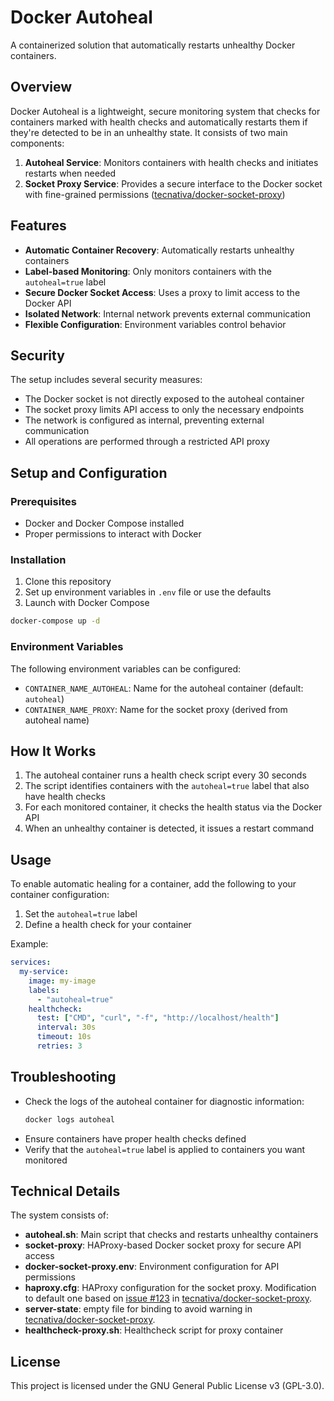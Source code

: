 # Docker Autoheal

A containerized solution that automatically restarts unhealthy Docker containers.

## Overview

Docker Autoheal is a lightweight, secure monitoring system that checks for containers marked with health checks and automatically restarts them if they're detected to be in an unhealthy state. It consists of two main components:

1. **Autoheal Service**: Monitors containers with health checks and initiates restarts when needed
2. **Socket Proxy Service**: Provides a secure interface to the Docker socket with fine-grained permissions ([tecnativa/docker-socket-proxy](https://github.com/Tecnativa/docker-socket-proxy))

## Features

- **Automatic Container Recovery**: Automatically restarts unhealthy containers
- **Label-based Monitoring**: Only monitors containers with the `autoheal=true` label
- **Secure Docker Socket Access**: Uses a proxy to limit access to the Docker API
- **Isolated Network**: Internal network prevents external communication
- **Flexible Configuration**: Environment variables control behavior

## Security

The setup includes several security measures:

- The Docker socket is not directly exposed to the autoheal container
- The socket proxy limits API access to only the necessary endpoints
- The network is configured as internal, preventing external communication
- All operations are performed through a restricted API proxy

## Setup and Configuration

### Prerequisites
- Docker and Docker Compose installed
- Proper permissions to interact with Docker

### Installation

1. Clone this repository
2. Set up environment variables in `.env` file or use the defaults
3. Launch with Docker Compose

```bash
docker-compose up -d
```

### Environment Variables

The following environment variables can be configured:

- `CONTAINER_NAME_AUTOHEAL`: Name for the autoheal container (default: `autoheal`)
- `CONTAINER_NAME_PROXY`: Name for the socket proxy (derived from autoheal name)

## How It Works

1. The autoheal container runs a health check script every 30 seconds
2. The script identifies containers with the `autoheal=true` label that also have health checks
3. For each monitored container, it checks the health status via the Docker API
4. When an unhealthy container is detected, it issues a restart command

## Usage

To enable automatic healing for a container, add the following to your container configuration:

1. Set the `autoheal=true` label
2. Define a health check for your container

Example:

```yaml
services:
  my-service:
    image: my-image
    labels:
      - "autoheal=true"
    healthcheck:
      test: ["CMD", "curl", "-f", "http://localhost/health"]
      interval: 30s
      timeout: 10s
      retries: 3
```

## Troubleshooting

- Check the logs of the autoheal container for diagnostic information:
  ```bash
  docker logs autoheal
  ```
- Ensure containers have proper health checks defined
- Verify that the `autoheal=true` label is applied to containers you want monitored

## Technical Details

The system consists of:

- **autoheal.sh**: Main script that checks and restarts unhealthy containers
- **socket-proxy**: HAProxy-based Docker socket proxy for secure API access
- **docker-socket-proxy.env**: Environment configuration for API permissions
- **haproxy.cfg**: HAProxy configuration for the socket proxy. Modification to default one based on [issue #123](https://github.com/Tecnativa/docker-socket-proxy/issues/123) in [tecnativa/docker-socket-proxy](https://github.com/Tecnativa/docker-socket-proxy).
- **server-state**: empty file for binding to avoid warning in [tecnativa/docker-socket-proxy](https://github.com/Tecnativa/docker-socket-proxy).
- **healthcheck-proxy.sh**: Healthcheck script for proxy container

## License

This project is licensed under the GNU General Public License v3 (GPL-3.0).
